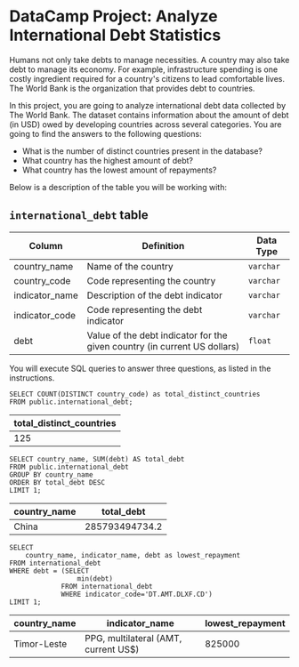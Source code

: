# DataCamp Project: Analyze International Debt Statistics


Humans not only take debts to manage necessities. A country may also take debt to manage its economy. For example, infrastructure spending is one costly ingredient required for a country's citizens to lead comfortable lives. The World Bank is the organization that provides debt to countries.

In this project, you are going to analyze international debt data collected by The World Bank. The dataset contains information about the amount of debt (in USD) owed by developing countries across several categories. You are going to find the answers to the following questions:

- What is the number of distinct countries present in the database?
- What country has the highest amount of debt?
- What country has the lowest amount of repayments?

Below is a description of the table you will be working with:

## `international_debt` table

| Column | Definition | Data Type |
|-|-|-|
|country_name|Name of the country|`varchar`|
|country_code|Code representing the country|`varchar`|
|indicator_name|Description of the debt indicator|`varchar`|
|indicator_code|Code representing the debt indicator|`varchar`|
|debt|Value of the debt indicator for the given country (in current US dollars)|`float`|

You will execute SQL queries to answer three questions, as listed in the instructions.

```
SELECT COUNT(DISTINCT country_code) as total_distinct_countries 
FROM public.international_debt;
```
| total_distinct_countries |
|-|
| 125 |

```
SELECT country_name, SUM(debt) AS total_debt
FROM public.international_debt 
GROUP BY country_name
ORDER BY total_debt DESC
LIMIT 1;
```

| country_name | total_debt |
|-|-|
| China | 285793494734.2 |

```
SELECT 
    country_name, indicator_name, debt as lowest_repayment
FROM international_debt
WHERE debt = (SELECT 
                 min(debt)
             FROM international_debt
             WHERE indicator_code='DT.AMT.DLXF.CD') 
LIMIT 1;
```
| country_name | indicator_name | lowest_repayment | 
|-|-|-|
| Timor-Leste | PPG, multilateral (AMT, current US$) | 825000
